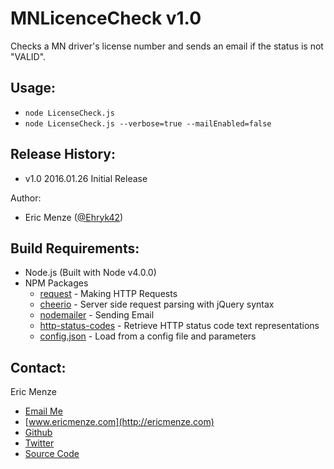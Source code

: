 MNLicenceCheck v1.0
===================

Checks a MN driver's license number and sends an email if the status is not "VALID".

Usage:
---
 - ``node LicenseCheck.js``
 - ``node LicenseCheck.js --verbose=true --mailEnabled=false``

Release History:
---
 - v1.0 2016.01.26 Initial Release

Author:
 - Eric Menze ([@Ehryk42](https://twitter.com/Ehryk42))

Build Requirements:
---
 - Node.js (Built with Node v4.0.0)
 - NPM Packages
   - [request](https://www.npmjs.com/package/request) - Making HTTP Requests
   - [cheerio](https://www.npmjs.com/package/cheerio) - Server side request parsing with jQuery syntax
   - [nodemailer](https://www.npmjs.com/package/nodemailer) - Sending Email
   - [http-status-codes](https://www.npmjs.com/package/http-status-codes) - Retrieve HTTP status code text representations
   - [config.json](https://www.npmjs.com/package/config.json) - Load from a config file and parameters

Contact:
---
Eric Menze
 - [Email Me](mailto:rhaistlin+gh@gmail.com)
 - [www.ericmenze.com](http://ericmenze.com)
 - [Github](https://github.com/Ehryk)
 - [Twitter](https://twitter.com/Ehryk42)
 - [Source Code](https://github.com/Ehryk/AmmoCheck)
